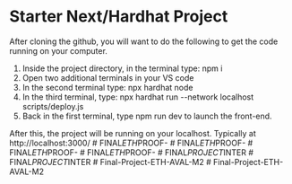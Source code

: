 # Starter Next/Hardhat Project

After cloning the github, you will want to do the following to get the code running on your computer.

1. Inside the project directory, in the terminal type: npm i
2. Open two additional terminals in your VS code
3. In the second terminal type: npx hardhat node
4. In the third terminal, type: npx hardhat run --network localhost scripts/deploy.js
5. Back in the first terminal, type npm run dev to launch the front-end.

After this, the project will be running on your localhost. 
Typically at http://localhost:3000/
#   F I N A L _ E T H _ P R O O F -  
 #   F I N A L _ E T H _ P R O O F -  
 #   F I N A L _ E T H _ P R O O F -  
 #   F I N A L _ E T H _ P R O O F -  
 #   F I N A L _ P R O J E C T _ I N T E R  
 #   F I N A L _ P R O J E C T _ I N T E R  
 #   F i n a l - P r o j e c t - E T H - A V A L - M 2  
 #   F i n a l - P r o j e c t - E T H - A V A L - M 2  
 